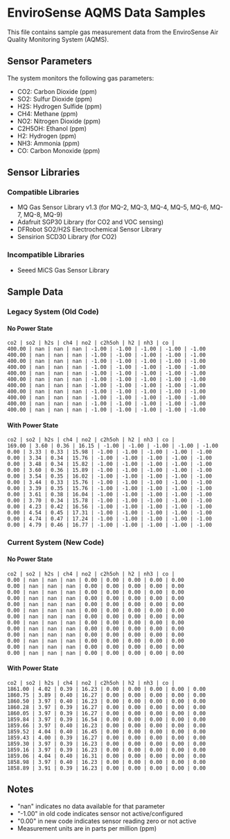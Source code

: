 # EnviroSense AQMS Data Samples

This file contains sample gas measurement data from the EnviroSense Air Quality Monitoring System (AQMS).

## Sensor Parameters

The system monitors the following gas parameters:
- CO2: Carbon Dioxide (ppm)
- SO2: Sulfur Dioxide (ppm)
- H2S: Hydrogen Sulfide (ppm)
- CH4: Methane (ppm)
- NO2: Nitrogen Dioxide (ppm)
- C2H5OH: Ethanol (ppm)
- H2: Hydrogen (ppm)
- NH3: Ammonia (ppm)
- CO: Carbon Monoxide (ppm)

## Sensor Libraries

### Compatible Libraries
- MQ Gas Sensor Library v1.3 (for MQ-2, MQ-3, MQ-4, MQ-5, MQ-6, MQ-7, MQ-8, MQ-9)
- Adafruit SGP30 Library (for CO2 and VOC sensing)
- DFRobot SO2/H2S Electrochemical Sensor Library
- Sensirion SCD30 Library (for CO2)

### Incompatible Libraries
- Seeed MiCS Gas Sensor Library

## Sample Data

### Legacy System (Old Code)

#### No Power State
```
co2 | so2 | h2s | ch4 | no2 | c2h5oh | h2 | nh3 | co |
400.00 | nan | nan | nan | -1.00 | -1.00 | -1.00 | -1.00 | -1.00
400.00 | nan | nan | nan | -1.00 | -1.00 | -1.00 | -1.00 | -1.00
400.00 | nan | nan | nan | -1.00 | -1.00 | -1.00 | -1.00 | -1.00
400.00 | nan | nan | nan | -1.00 | -1.00 | -1.00 | -1.00 | -1.00
400.00 | nan | nan | nan | -1.00 | -1.00 | -1.00 | -1.00 | -1.00
400.00 | nan | nan | nan | -1.00 | -1.00 | -1.00 | -1.00 | -1.00
400.00 | nan | nan | nan | -1.00 | -1.00 | -1.00 | -1.00 | -1.00
400.00 | nan | nan | nan | -1.00 | -1.00 | -1.00 | -1.00 | -1.00
400.00 | nan | nan | nan | -1.00 | -1.00 | -1.00 | -1.00 | -1.00
400.00 | nan | nan | nan | -1.00 | -1.00 | -1.00 | -1.00 | -1.00
400.00 | nan | nan | nan | -1.00 | -1.00 | -1.00 | -1.00 | -1.00
```

#### With Power State
```
co2 | so2 | h2s | ch4 | no2 | c2h5oh | h2 | nh3 | co |
169.00 | 3.60 | 0.36 | 16.15 | -1.00 | -1.00 | -1.00 | -1.00 | -1.00
0.00 | 3.33 | 0.33 | 15.98 | -1.00 | -1.00 | -1.00 | -1.00 | -1.00
0.00 | 3.34 | 0.34 | 15.76 | -1.00 | -1.00 | -1.00 | -1.00 | -1.00
0.00 | 3.48 | 0.34 | 15.82 | -1.00 | -1.00 | -1.00 | -1.00 | -1.00
0.00 | 3.60 | 0.36 | 15.89 | -1.00 | -1.00 | -1.00 | -1.00 | -1.00
0.00 | 3.54 | 0.35 | 16.02 | -1.00 | -1.00 | -1.00 | -1.00 | -1.00
0.00 | 3.44 | 0.33 | 15.76 | -1.00 | -1.00 | -1.00 | -1.00 | -1.00
0.00 | 3.39 | 0.35 | 15.76 | -1.00 | -1.00 | -1.00 | -1.00 | -1.00
0.00 | 3.61 | 0.38 | 16.04 | -1.00 | -1.00 | -1.00 | -1.00 | -1.00
0.00 | 3.70 | 0.34 | 15.78 | -1.00 | -1.00 | -1.00 | -1.00 | -1.00
0.00 | 4.23 | 0.42 | 16.56 | -1.00 | -1.00 | -1.00 | -1.00 | -1.00
0.00 | 4.54 | 0.45 | 17.31 | -1.00 | -1.00 | -1.00 | -1.00 | -1.00
0.00 | 4.74 | 0.47 | 17.24 | -1.00 | -1.00 | -1.00 | -1.00 | -1.00
0.00 | 4.79 | 0.46 | 16.77 | -1.00 | -1.00 | -1.00 | -1.00 | -1.00
```

### Current System (New Code)

#### No Power State
```
co2 | so2 | h2s | ch4 | no2 | c2h5oh | h2 | nh3 | co |
0.00 | nan | nan | nan | 0.00 | 0.00 | 0.00 | 0.00 | 0.00
0.00 | nan | nan | nan | 0.00 | 0.00 | 0.00 | 0.00 | 0.00
0.00 | nan | nan | nan | 0.00 | 0.00 | 0.00 | 0.00 | 0.00
0.00 | nan | nan | nan | 0.00 | 0.00 | 0.00 | 0.00 | 0.00
0.00 | nan | nan | nan | 0.00 | 0.00 | 0.00 | 0.00 | 0.00
0.00 | nan | nan | nan | 0.00 | 0.00 | 0.00 | 0.00 | 0.00
0.00 | nan | nan | nan | 0.00 | 0.00 | 0.00 | 0.00 | 0.00
0.00 | nan | nan | nan | 0.00 | 0.00 | 0.00 | 0.00 | 0.00
0.00 | nan | nan | nan | 0.00 | 0.00 | 0.00 | 0.00 | 0.00
0.00 | nan | nan | nan | 0.00 | 0.00 | 0.00 | 0.00 | 0.00
0.00 | nan | nan | nan | 0.00 | 0.00 | 0.00 | 0.00 | 0.00
0.00 | nan | nan | nan | 0.00 | 0.00 | 0.00 | 0.00 | 0.00
0.00 | nan | nan | nan | 0.00 | 0.00 | 0.00 | 0.00 | 0.00
```

#### With Power State
```
co2 | so2 | h2s | ch4 | no2 | c2h5oh | h2 | nh3 | co |
1861.00 | 4.02 | 0.39 | 16.23 | 0.00 | 0.00 | 0.00 | 0.00 | 0.00
1860.75 | 3.89 | 0.40 | 16.27 | 0.00 | 0.00 | 0.00 | 0.00 | 0.00
1860.50 | 3.97 | 0.40 | 16.23 | 0.00 | 0.00 | 0.00 | 0.00 | 0.00
1860.28 | 3.97 | 0.39 | 16.27 | 0.00 | 0.00 | 0.00 | 0.00 | 0.00
1860.05 | 3.97 | 0.39 | 16.27 | 0.00 | 0.00 | 0.00 | 0.00 | 0.00
1859.84 | 3.97 | 0.39 | 16.54 | 0.00 | 0.00 | 0.00 | 0.00 | 0.00
1859.66 | 3.97 | 0.40 | 16.23 | 0.00 | 0.00 | 0.00 | 0.00 | 0.00
1859.52 | 4.04 | 0.40 | 16.45 | 0.00 | 0.00 | 0.00 | 0.00 | 0.00
1859.43 | 4.00 | 0.39 | 16.27 | 0.00 | 0.00 | 0.00 | 0.00 | 0.00
1859.30 | 3.97 | 0.39 | 16.23 | 0.00 | 0.00 | 0.00 | 0.00 | 0.00
1859.16 | 3.97 | 0.39 | 16.23 | 0.00 | 0.00 | 0.00 | 0.00 | 0.00
1859.06 | 4.04 | 0.40 | 16.31 | 0.00 | 0.00 | 0.00 | 0.00 | 0.00
1858.98 | 3.97 | 0.40 | 16.23 | 0.00 | 0.00 | 0.00 | 0.00 | 0.00
1858.89 | 3.91 | 0.39 | 16.23 | 0.00 | 0.00 | 0.00 | 0.00 | 0.00
```

## Notes

- "nan" indicates no data available for that parameter
- "-1.00" in old code indicates sensor not active/configured
- "0.00" in new code indicates sensor reading zero or not active
- Measurement units are in parts per million (ppm)